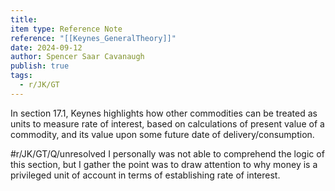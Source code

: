 ```yaml
---
title: 
item type: Reference Note
reference: "[[Keynes_GeneralTheory]]"
date: 2024-09-12
author: Spencer Saar Cavanaugh
publish: true
tags:
  - r/JK/GT
---
```

In section 17.1, Keynes highlights how other commodities can be treated as units to measure rate of interest, based on calculations of present value of a commodity, and its value upon some future date of delivery/consumption.

#r/JK/GT/Q/unresolved  I personally was not able to comprehend the logic of this section, but I gather the point was to draw attention to why money is a privileged unit of account in terms of establishing rate of interest.